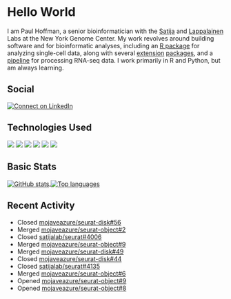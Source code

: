 
<!-- README.md is generated from README.Rmd. Please edit that file -->

# Hello World

I am Paul Hoffman, a senior bioinformatician with the
[Satija](https://satijalab.org) and [Lappalainen](https://tllab.org)
Labs at the New York Genome Center. My work revolves around building
software and for bioinformatic analyses, including an [R
package](https://github.com/satijalab/seurat) for analyzing single-cell
data, along with several
[extension](https://github.com/satijalab/seurat-data)
[packages](https://github.com/mojaveazure/seurat-disk), and a
[pipeline](https://github.com/LappalainenLab/RNApipeline) for processing
RNA-seq data. I work primarily in R and Python, but am always learning.

## Social

<!-- badges: start -->

[![Connect on
LinkedIn](https://img.shields.io/badge/--linkedin?label=LinkedIn&logo=LinkedIn&style=social)](https://www.linkedin.com/in/pauljhoffman)

<!-- badges: end -->

## Technologies Used

<!-- badges: start -->

![](https://img.shields.io/badge/r-%23276DC3.svg?&logo=r&logoColor=white)
![](https://img.shields.io/badge/python%20-%2314354C.svg?&logo=python&logoColor=white)
![](https://img.shields.io/badge/markdown-%23000000.svg?&logo=markdown&logoColor=white)
![](https://img.shields.io/badge/git%20-%23F05033.svg?&logo=git&logoColor=white)
![](https://img.shields.io/badge/github%20-%23121011.svg?&logo=github&logoColor=white)
![](https://img.shields.io/badge/docker%20-%230db7ed.svg?&logo=docker&logoColor=white)
<!-- ![](https://img.shields.io/badge/Google%20Cloud%20-%234285F4.svg?&logo=google-cloud&logoColor=white) -->
<!-- badges: end -->

## Basic Stats

<a href="https://github.com/anuraghazra/github-readme-stats">
<img align="center" src="https://github-readme-stats.vercel.app/api?username=mojaveazure&count_private=true&show_icons=true" alt="GitHub stats" />
</a> <a href="https://github.com/anuraghazra/github-readme-stats">
<img align="center" src="https://github-readme-stats.vercel.app/api/top-langs?username=mojaveazure&layout=compact" alt= "Top languages" />
</a>

## Recent Activity

  - Closed
    [mojaveazure/seurat-disk\#56](https://github.com/mojaveazure/seurat-disk/issues/56)
  - Merged
    [mojaveazure/seurat-object\#2](https://github.com/mojaveazure/seurat-object/pull/2)
  - Closed
    [satijalab/seurat\#4006](https://github.com/satijalab/seurat/issues/4006)
  - Merged
    [mojaveazure/seurat-object\#9](https://github.com/mojaveazure/seurat-object/pull/9)
  - Merged
    [mojaveazure/seurat-disk\#49](https://github.com/mojaveazure/seurat-disk/pull/49)
  - Closed
    [mojaveazure/seurat-disk\#44](https://github.com/mojaveazure/seurat-disk/issues/44)
  - Closed
    [satijalab/seurat\#4135](https://github.com/satijalab/seurat/issues/4135)
  - Merged
    [mojaveazure/seurat-object\#6](https://github.com/mojaveazure/seurat-object/pull/6)
  - Opened
    [mojaveazure/seurat-object\#9](https://github.com/mojaveazure/seurat-object/pull/9)
  - Opened
    [mojaveazure/seurat-object\#8](https://github.com/mojaveazure/seurat-object/pull/8)

